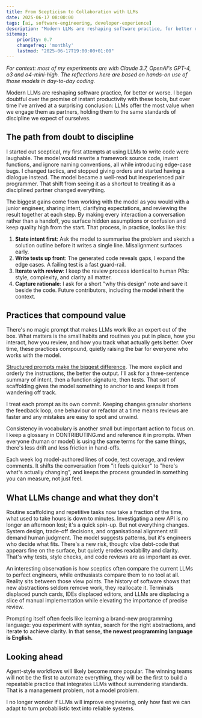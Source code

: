 ```yaml
---
title: From Scepticism to Collaboration with LLMs
date: 2025-06-17 08:00:00
tags: [ai, software-engineering, developer-experience]
description: "Modern LLMs are reshaping software practice, for better or worse. I began doubtful over the promise of instant productivity with these tools, but over time I've arrived at a surprising conclusion: LLMs offer the most value when we engage them as partners, holding them to the same standards of discipline we expect of ourselves."
sitemap:
    priority: 0.7
    changefreq: 'monthly'
    lastmod: "2025-06-17T19:00:00+01:00"
---
```


_For context: most of my experiments are with Claude 3.7, OpenAI's GPT-4, o3 and o4-mini-high. The reflections here are based on hands-on use of those models in day-to-day coding._

Modern LLMs are reshaping software practice, for better or worse. I began doubtful over the promise of instant productivity with these tools, but over time I've arrived at a surprising conclusion: LLMs offer the most value when we engage them as partners, holding them to the same standards of discipline we expect of ourselves.

## The path from doubt to discipline

I started out sceptical, my first attempts at using LLMs to write code were laughable. The model would rewrite a framework source code, invent functions, and ignore naming conventions, all while introducing edge-case bugs. I changed tactics, and stopped giving orders and started having a dialogue instead. The model became a well-read but inexperienced pair programmer. That shift from seeing it as a shortcut to treating it as a disciplined partner changed everything.

The biggest gains come from working with the model as you would with a junior engineer, sharing intent, clarifying expectations, and reviewing the result together at each step. By making every interaction a conversation rather than a handoff, you surface hidden assumptions or confusion and keep quality high from the start. That process, in practice, looks like this:

1. **State intent first**: Ask the model to summarise the problem and sketch a solution outline before it writes a single line. Misalignment surfaces early.
2. **Write tests up front**: The generated code reveals gaps, I expand the edge cases. A failing test is a fast guard-rail.
3. **Iterate with review**: I keep the review process identical to human PRs: style, complexity, and clarity all matter.
4. **Capture rationale**: I ask for a short "why this design" note and save it beside the code. Future contributors, including the model inherit the context.

## Practices that compound value

There's no magic prompt that makes LLMs work like an expert out of the box. What matters is the small habits and routines you put in place, how you interact, how you review, and how you track what actually gets better. Over time, these practices compound, quietly raising the bar for everyone who works with the model.

[Structured prompts make the biggest difference](/improve-llm-prompting). The more explicit and orderly the instructions, the better the output. I'll ask for a three-sentence summary of intent, then a function signature, then tests. That sort of scaffolding gives the model something to anchor to and keeps it from wandering off track.

I treat each prompt as its own commit. Keeping changes granular shortens the feedback loop, one behaviour or refactor at a time means reviews are faster and any mistakes are easy to spot and unwind.

Consistency in vocabulary is another small but important action to focus on. I keep a glossary in CONTRIBUTING.md and reference it in prompts. When everyone (human or model) is using the same terms for the same things, there's less drift and less friction in hand-offs.

Each week log model-authored lines of code, test coverage, and review comments. It shifts the conversation from "it feels quicker" to "here's what's actually changing", and keeps the process grounded in something you can measure, not just feel.

## What LLMs change and what they don't

Routine scaffolding and repetitive tasks now take a fraction of the time, what used to take hours is down to minutes. Investigating a new API is no longer an afternoon lost; it's a quick spin-up.
But not everything changes. System design, trade-off decisions, and organisational alignment still demand human judgment. The model suggests patterns, but it's engineers who decide what fits.
There's a new risk, though: vibe debt-code that appears fine on the surface, but quietly erodes readability and clarity. That's why tests, style checks, and code reviews are as important as ever.

An interesting observation is how sceptics often compare the current LLMs to perfect engineers, while enthusiasts compare them to no tool at all. Reality sits between those view points. The history of software shows that new abstractions seldom remove work, they reallocate it. Terminals displaced punch cards, IDEs displaced editors, and LLMs are displacing a slice of manual implementation while elevating the importance of precise review.

Prompting itself often feels like learning a brand-new programming language: you experiment with syntax, search for the right abstractions, and iterate to achieve clarity. In that sense, **the newest programming language is English.**

## Looking ahead

Agent-style workflows will likely become more popular. The winning teams will not be the first to automate everything, they will be the first to build a repeatable practice that integrates LLMs without surrendering standards. That is a management problem, not a model problem.

I no longer wonder if LLMs will improve engineering, only how fast we can adapt to turn probabilistic text into reliable systems.
